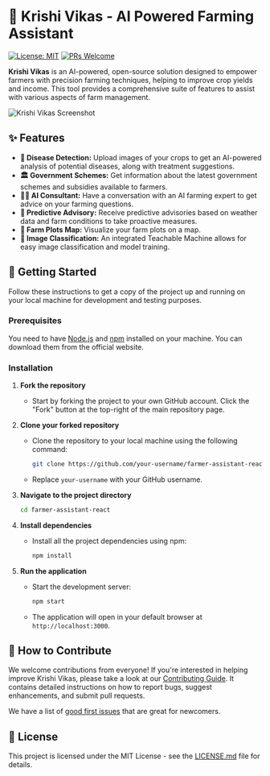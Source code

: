 # 🌱 Krishi Vikas - AI Powered Farming Assistant

[![License: MIT](https://img.shields.io/badge/License-MIT-yellow.svg)](https://opensource.org/licenses/MIT)
[![PRs Welcome](https://img.shields.io/badge/PRs-welcome-brightgreen.svg?style=flat-square)](http://makeapullrequest.com)

**Krishi Vikas** is an AI-powered, open-source solution designed to empower farmers with precision farming techniques, helping to improve crop yields and income. This tool provides a comprehensive suite of features to assist with various aspects of farm management.

![Krishi Vikas Screenshot](https://i.imgur.com/your-screenshot.png)  <!-- Replace with a real screenshot URL -->

## ✨ Features

- **🔬 Disease Detection:** Upload images of your crops to get an AI-powered analysis of potential diseases, along with treatment suggestions.
- **🏛️ Government Schemes:** Get information about the latest government schemes and subsidies available to farmers.
- **👨‍🌾 AI Consultant:** Have a conversation with an AI farming expert to get advice on your farming questions.
- **🔮 Predictive Advisory:** Receive predictive advisories based on weather data and farm conditions to take proactive measures.
- **🚜 Farm Plots Map:** Visualize your farm plots on a map.
- **🧠 Image Classification:** An integrated Teachable Machine allows for easy image classification and model training.

## 🚀 Getting Started

Follow these instructions to get a copy of the project up and running on your local machine for development and testing purposes.

### Prerequisites

You need to have [Node.js](https://nodejs.org/) and [npm](https://www.npmjs.com/) installed on your machine. You can download them from the official website.

### Installation

1. **Fork the repository**
   - Start by forking the project to your own GitHub account. Click the "Fork" button at the top-right of the main repository page.

2. **Clone your forked repository**
   - Clone the repository to your local machine using the following command:
     ```sh
     git clone https://github.com/your-username/farmer-assistant-react.git
     ```
   - Replace `your-username` with your GitHub username.

3. **Navigate to the project directory**
   ```sh
   cd farmer-assistant-react
   ```

4. **Install dependencies**
   - Install all the project dependencies using npm:
     ```sh
     npm install
     ```

5. **Run the application**
   - Start the development server:
     ```sh
     npm start
     ```
   - The application will open in your default browser at `http://localhost:3000`.

## 🙌 How to Contribute

We welcome contributions from everyone! If you're interested in helping improve Krishi Vikas, please take a look at our [Contributing Guide](./docs/CONTRIBUTING.md). It contains detailed instructions on how to report bugs, suggest enhancements, and submit pull requests.

We have a list of [good first issues](https://github.com/your-username/your-repository/issues?q=is%3Aissue+is%3Aopen+label%3A%22good+first+issue%22) that are great for newcomers.

## 📄 License

This project is licensed under the MIT License - see the [LICENSE.md](LICENSE.md) file for details.

